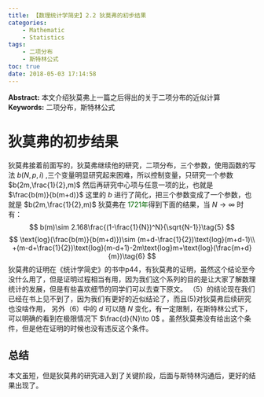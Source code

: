 ```yaml
---
title: 【数理统计学简史】2.2 狄莫弗的初步结果
categories:
    - Mathematic
    - Statistics
tags:
    - 二项分布
    - 斯特林公式
toc: true
date: 2018-05-03 17:14:58
---
```


**Abstract:** 本文介绍狄莫弗上一篇之后得出的关于二项分布的近似计算
**Keywords:** 二项分布，斯特林公式

<!--more-->
# 狄莫弗的初步结果
狄莫弗接着前面写的，狄莫弗继续他的研究，二项分布，三个参数，使用函数的写法 $b(N,p,i)$ ,三个变量明显研究起来困难，所以控制变量，只研究一个参数 $b(2m,\frac{1}{2},m)$ 然后再研究中心项与任意一项的比，也就是 $\frac{b(m)}{b(m+d)}$ 这里的 $b$ 进行了简化，把三个参数变成了一个参数，也就是 $b(2m,\frac{1}{2},m)$
狄莫弗在 <font color="006600">1721年</font>得到下面的结果，当 $N\to \infty$ 时有：
$$
b(m)\sim 2.168\frac{(1-\frac{1}{N})^N}{\sqrt{N-1}}\tag{5}
$$
$$
\text{log}(\frac{b(m)}{b(m+d)})\sim (m+d-\frac{1}{2})\text{log}(m+d-1)\\
+(m-d+\frac{1}{2})\text{log}(m-d+1)-2m\text{log}m+\text{log}(\frac{m+d}{m})\tag{6}
$$
狄莫弗的证明在《统计学简史》的书中p44，有狄莫弗的证明，虽然这个结论至今没什么用了，但是证明过程相当有用，因为我们这个系列的目的是让大家了解数理统计的发展，但是有些喜欢细节的同学们可以去查下原文。
（5）的结论现在我们已经在书上见不到了，因为我们有更好的近似结论了，而且(5)对狄莫弗后续研究也没啥作用，
另外（6）中的 $d$ 可以随 $N$ 变化，有一定限制，在斯特林公式下，可以明确的看到在极限情况下 $\frac{d}{N}\to 0$ 。虽然狄莫弗没有给出这个条件，但是他在证明的时候也没有违反这个条件。
## 总结
本文虽短，但是狄莫弗的研究进入到了关键阶段，后面与斯特林沟通后，更好的结果出现了。






